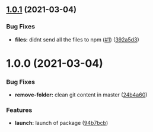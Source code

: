 ## [1.0.1](https://github.com/solx-oss/create-template-folder/compare/v1.0.0...v1.0.1) (2021-03-04)


### Bug Fixes

* **files:** didnt send all the files to npm ([#1](https://github.com/solx-oss/create-template-folder/issues/1)) ([392a5d3](https://github.com/solx-oss/create-template-folder/commit/392a5d3101e47c30ebe72cbe76e2c9c5bceef762))

# 1.0.0 (2021-03-04)


### Bug Fixes

* **remove-folder:** clean git content in master ([24b4a60](https://github.com/solx-oss/create-template-folder/commit/24b4a606b43e98de71ae1fbb0562b557219ea3c0))


### Features

* **launch:** launch of package ([94b7bcb](https://github.com/solx-oss/create-template-folder/commit/94b7bcb5cbaf6e871d0805fe044070de7a79aefc))
